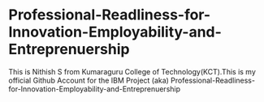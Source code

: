 # Professional-Readliness-for-Innovation-Employability-and-Entreprenuership

This is Nithish S from Kumaraguru College of Technology(KCT).This is my official Github Account for the IBM Project (aka) Professional-Readliness-for-Innovation-Employability-and-Entreprenuership
